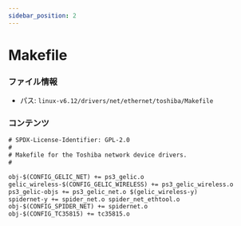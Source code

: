 ```yaml
---
sidebar_position: 2
---
```

# Makefile

### ファイル情報

- パス: `linux-v6.12/drivers/net/ethernet/toshiba/Makefile`

### コンテンツ

```txt
# SPDX-License-Identifier: GPL-2.0
#
# Makefile for the Toshiba network device drivers.
#

obj-$(CONFIG_GELIC_NET) += ps3_gelic.o
gelic_wireless-$(CONFIG_GELIC_WIRELESS) += ps3_gelic_wireless.o
ps3_gelic-objs += ps3_gelic_net.o $(gelic_wireless-y)
spidernet-y += spider_net.o spider_net_ethtool.o
obj-$(CONFIG_SPIDER_NET) += spidernet.o
obj-$(CONFIG_TC35815) += tc35815.o

```
